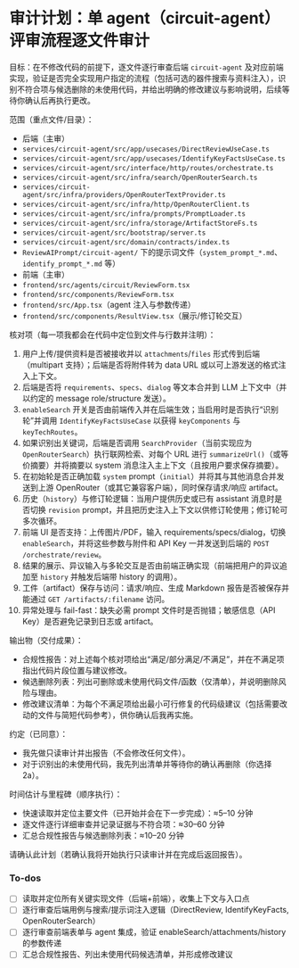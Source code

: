 <!-- b83b3c50-9b4c-4601-8593-54029cbe5dee ed188d34-069d-4e19-b01a-b35211905dcd -->
# 审计计划：单 agent（circuit-agent）评审流程逐文件审计

目标：在不修改代码的前提下，逐文件逐行审查后端 `circuit-agent` 及对应前端实现，验证是否完全实现用户指定的流程（包括可选的器件搜索与资料注入），识别不符合项与候选删除的未使用代码，并给出明确的修改建议与影响说明，后续等待你确认后再执行更改。

范围（重点文件/目录）：

- 后端（主审）
- `services/circuit-agent/src/app/usecases/DirectReviewUseCase.ts`
- `services/circuit-agent/src/app/usecases/IdentifyKeyFactsUseCase.ts`
- `services/circuit-agent/src/interface/http/routes/orchestrate.ts`
- `services/circuit-agent/src/infra/search/OpenRouterSearch.ts`
- `services/circuit-agent/src/infra/providers/OpenRouterTextProvider.ts`
- `services/circuit-agent/src/infra/http/OpenRouterClient.ts`
- `services/circuit-agent/src/infra/prompts/PromptLoader.ts`
- `services/circuit-agent/src/infra/storage/ArtifactStoreFs.ts`
- `services/circuit-agent/src/bootstrap/server.ts`
- `services/circuit-agent/src/domain/contracts/index.ts`
- `ReviewAIPrompt/circuit-agent/` 下的提示词文件（`system_prompt_*.md`、`identify_prompt_*.md` 等）
- 前端（主审）
- `frontend/src/agents/circuit/ReviewForm.tsx`
- `frontend/src/components/ReviewForm.tsx`
- `frontend/src/App.tsx`（agent 注入与参数传递）
- `frontend/src/components/ResultView.tsx`（展示/修订轮交互）

核对项（每一项我都会在代码中定位到文件与行数并注明）：

1. 用户上传/提供资料是否被接收并以 `attachments`/`files` 形式传到后端（multipart 支持）；后端是否将附件转为 data URL 或以可上游发送的格式注入上下文。  
2. 后端是否将 `requirements`、`specs`、`dialog` 等文本合并到 LLM 上下文中（并以约定的 message role/structure 发送）。  
3. `enableSearch` 开关是否由前端传入并在后端生效；当启用时是否执行“识别轮”并调用 `IdentifyKeyFactsUseCase` 以获得 `keyComponents` 与 `keyTechRoutes`。  
4. 如果识别出关键词，后端是否调用 `SearchProvider`（当前实现应为 `OpenRouterSearch`）执行联网检索、对每个 URL 进行 `summarizeUrl()`（或等价摘要）并将摘要以 system 消息注入主上下文（且按用户要求保存摘要）。  
5. 在初始轮是否正确加载 `system` prompt（`initial`）并将其与其他消息合并发送到上游 OpenRouter（或其它兼容客户端），同时保存请求/响应 artifact。  
6. 历史（`history`）与修订轮逻辑：当用户提供历史或已有 assistant 消息时是否切换 `revision` prompt，并且把历史注入上下文以供修订轮使用；修订轮可多次循环。  
7. 前端 UI 是否支持：上传图片/PDF，输入 requirements/specs/dialog，切换 `enableSearch`，并将这些参数与附件和 API Key 一并发送到后端的 `POST /orchestrate/review`。  
8. 结果的展示、异议输入与多轮交互是否由前端正确实现（前端把用户的异议追加至 `history` 并触发后端带 history 的调用）。
9. 工件（artifact）保存与访问：请求/响应、生成 Markdown 报告是否被保存并能通过 `GET /artifacts/:filename` 访问。
10. 异常处理与 fail-fast：缺失必需 prompt 文件时是否抛错；敏感信息（API Key）是否避免记录到日志或 artifact。

输出物（交付成果）：

- 合规性报告：对上述每个核对项给出“满足/部分满足/不满足”，并在不满足项指出代码片段位置与建议修改。  
- 候选删除列表：列出可删除或未使用代码文件/函数（仅清单），并说明删除风险与理由。  
- 修改建议清单：为每个不满足项给出最小可行修复的代码级建议（包括需要改动的文件与简短代码参考），供你确认后我再实施。  

约定（已同意）：

- 我先做只读审计并出报告（不会修改任何文件）。  
- 对于识别出的未使用代码，我先列出清单并等待你的确认再删除（你选择 2a）。

时间估计与里程碑（顺序执行）：

- 快速读取并定位主要文件（已开始并会在下一步完成）：≈5–10 分钟
- 逐文件逐行详细审查并记录证据与不符合项：≈30–60 分钟
- 汇总合规性报告与候选删除列表：≈10–20 分钟

请确认此计划（若确认我将开始执行只读审计并在完成后返回报告）。

### To-dos

- [ ] 读取并定位所有关键实现文件（后端+前端），收集上下文与入口点
- [ ] 逐行审查后端用例与搜索/提示词注入逻辑（DirectReview, IdentifyKeyFacts, OpenRouterSearch）
- [ ] 逐行审查前端表单与 agent 集成，验证 enableSearch/attachments/history 的参数传递
- [ ] 汇总合规性报告、列出未使用代码候选清单，并形成修改建议